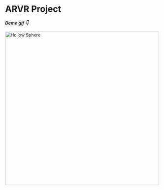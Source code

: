# ARVR Project
***Demo gif 👇*** 
<div>
  <img src = "https://github.com/nikhilsp242/GitImages/blob/main/AVR_Project/PES1UG20CS267_NIKHIL_S_P_2_AdobeExpress.gif" title="Project Demo" alt="Hollow Sphere" width="500" height="500"/>&nbsp&nbsp&nbsp;
</div>
